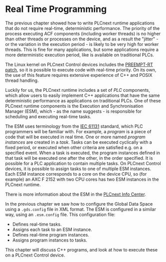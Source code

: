 # Real Time Programming

The previous chapter showed how to write PLCnext runtime applications that do not require real-time, deterministic performance. The priority of the process executing ACF components (including worker threads) is no higher than other threads or processes on the device, and as a result the "jitter" - or the variation in the execution period - is likely to be very high for worker threads. This is fine for many applications, but some applications require a more deterministic execution period, like is available on traditional PLCs.

The Linux kernel on PLCnext Control devices includes the [PREEMPT-RT patch][preempt], so it is possible to execute code with real-time priority. On its own, the use of this feature requires extensive experience of C++ and POSIX thread handling.

Luckily for us, the PLCnext runtime includes a set of *PLC* components, which allow users to easily implement C++ applications that have the same deterministic performance as applications on traditional PLCs. One of these PLCnext runtime components is the Execution and Synchronisation Manager (ESM), which - as the name suggests - is responsible for scheduling and executing real-time tasks.

The ESM uses terminology from the [IEC 61131][iec] standard, which PLC programmers will be familiar with. For example, a *program* is a piece of code that will be executed in real time. One or more named *program instances* are created in a *task*. Tasks can be executed cyclically with a fixed period, or executed when other criteria are satisfied e.g. on a specified event. When a task is executed, the program instances defined in that task will be executed one after the other, in the order specified. It is possible for a PLC application to contain multiple tasks. On PLCnext Control devices, it is possible to assign tasks to one of multiple ESM instances. Each ESM instance corresponds to a core on the device CPU, so (for example) an AXC F 2152 with two CPU cores has two ESM instances in the PLCnext runtime.

There is more information about the ESM in the [PLCnext Info Center][info-center].

In the previous chapter we saw how to configure the Global Data Space using a `.gds.config` file in XML format. The ESM is configured in a similar way, using an `.esm.config` file. This configuration file:

- Defines real-time tasks.
- Assigns each task to an ESM instance.
- Defines real-time program instances.
- Assigns program instances to tasks.

This chapter will discuss C++ programs, and look at how to execute these on a PLCnext Control device.

[preempt]: https://wiki.linuxfoundation.org/realtime/start
[iec]: https://en.wikipedia.org/wiki/IEC_61131
[info-center]: https://www.plcnext.help/te/PLCnext_Runtime/ESM.htm
